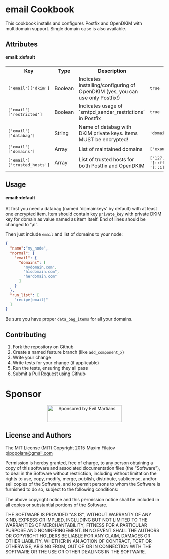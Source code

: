 email Cookbook
==============
This cookbook installs and configures Postfix and OpenDKIM with multidomain support.
Single domain case is also available.

Attributes
----------

#### email::default
<table>
  <tr>
    <th>Key</th>
    <th>Type</th>
    <th>Description</th>
    <th>Default</th>
  </tr>
  <tr>
    <td><tt>['email']['dkim']</tt></td>
    <td>Boolean</td>
    <td>Indicates installing/configuring of OpenDKIM (yes, you can use only Postfix!)</td>
    <td><tt>true</tt></td>
  </tr>
  <tr>
    <td><tt>['email']['restricted']</tt></td>
    <td>Boolean</td>
    <td>Indicates usage of `smtpd_sender_restrictions` in Postfix</td>
    <td><tt>true</tt></td>
  </tr>
  <tr>
    <td><tt>['email']['databag']</tt></td>
    <td>String</td>
    <td>Name of databag with DKIM private keys. Items MUST be encrypted!</td>
    <td><tt>'domainkeys'</tt></td>
  </tr>
  <tr>
    <td><tt>['email']['domains']</tt></td>
    <td>Array</td>
    <td>List of maintained domains</td>
    <td><tt>['example.com']</tt></td>
  </tr>
  <tr>
    <td><tt>['email']['trusted_hosts']</tt></td>
    <td>Array</td>
    <td>List of trusted hosts for both Postfix and OpenDKIM</td>
    <td><tt>['127.0.0.0/8', '[::ffff:127.0.0.0]/104', '[::1]/128']</tt></td>
  </tr>
</table>

Usage
-----
#### email::default
At first you need a databag (named 'domainkeys' by default) with at least one encrypted item.
Item should contain key `private_key` with private DKIM key for domain as value named as item itself.
End of lines should be changed to '\n'.

Then just include `email` and list of domains to your node:

```json
{
  "name":"my_node",
  "normal": {
    "email": {
      "domains": [
        "mydomain.com",
        "hisdomain.com",
        "herdomain.com"
      ]
    }
  },
  "run_list": [
    "recipe[email]"
  ]
}
```

Be sure you have proper `data_bag_items` for all your domains.

Contributing
------------

1. Fork the repository on Github
2. Create a named feature branch (like `add_component_x`)
3. Write your change
4. Write tests for your change (if applicable)
5. Run the tests, ensuring they all pass
6. Submit a Pull Request using Github

# Sponsor

<p align="center"><a href="https://evilmartians.com/?utm_source=chef-email">
<img src="https://evilmartians.com/badges/sponsored-by-evil-martians.svg" alt="Sponsored by Evil Martians" width="236" height="54"></a></p>

License and Authors
-------------------
The MIT License (MIT)
Copyright 2015 Maxim Filatov <pipopolam@gmail.com>

Permission is hereby granted, free of charge, to any person obtaining a copy
of this software and associated documentation files (the "Software"), to deal
in the Software without restriction, including without limitation the rights
to use, copy, modify, merge, publish, distribute, sublicense, and/or sell
copies of the Software, and to permit persons to whom the Software is
furnished to do so, subject to the following conditions:

The above copyright notice and this permission notice shall be included in
all copies or substantial portions of the Software.

THE SOFTWARE IS PROVIDED "AS IS", WITHOUT WARRANTY OF ANY KIND, EXPRESS OR
IMPLIED, INCLUDING BUT NOT LIMITED TO THE WARRANTIES OF MERCHANTABILITY,
FITNESS FOR A PARTICULAR PURPOSE AND NONINFRINGEMENT. IN NO EVENT SHALL THE
AUTHORS OR COPYRIGHT HOLDERS BE LIABLE FOR ANY CLAIM, DAMAGES OR OTHER
LIABILITY, WHETHER IN AN ACTION OF CONTRACT, TORT OR OTHERWISE, ARISING FROM,
OUT OF OR IN CONNECTION WITH THE SOFTWARE OR THE USE OR OTHER DEALINGS IN
THE SOFTWARE.
